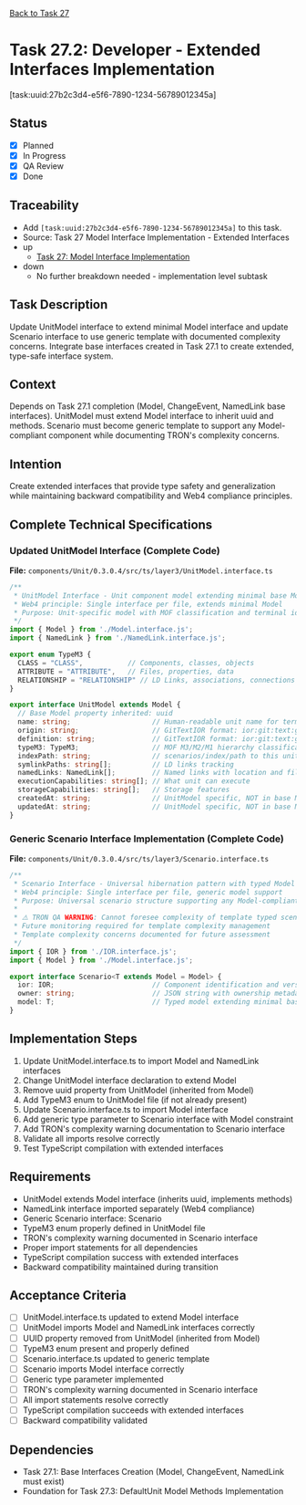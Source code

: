 [Back to Task 27](./task-27-model-interface-implementation.md)

# Task 27.2: Developer - Extended Interfaces Implementation
[task:uuid:27b2c3d4-e5f6-7890-1234-56789012345a]

## Status
- [x] Planned
- [x] In Progress
- [x] QA Review
- [x] Done

## Traceability
- Add `[task:uuid:27b2c3d4-e5f6-7890-1234-56789012345a]` to this task.
- Source: Task 27 Model Interface Implementation - Extended Interfaces
- up
  - [Task 27: Model Interface Implementation](./task-27-model-interface-implementation.md)
- down
  - No further breakdown needed - implementation level subtask

## Task Description
Update UnitModel interface to extend minimal Model interface and update Scenario interface to use generic template with documented complexity concerns. Integrate base interfaces created in Task 27.1 to create extended, type-safe interface system.

## Context
Depends on Task 27.1 completion (Model, ChangeEvent, NamedLink base interfaces). UnitModel must extend Model interface to inherit uuid and methods. Scenario must become generic template to support any Model-compliant component while documenting TRON's complexity concerns.

## Intention
Create extended interfaces that provide type safety and generalization while maintaining backward compatibility and Web4 compliance principles.

## Complete Technical Specifications

### Updated UnitModel Interface (Complete Code)
**File:** `components/Unit/0.3.0.4/src/ts/layer3/UnitModel.interface.ts`
```typescript
/**
 * UnitModel Interface - Unit component model extending minimal base Model
 * Web4 principle: Single interface per file, extends minimal Model
 * Purpose: Unit-specific model with MOF classification and terminal identity
 */
import { Model } from './Model.interface.js';
import { NamedLink } from './NamedLink.interface.js';

export enum TypeM3 {
  CLASS = "CLASS",           // Components, classes, objects
  ATTRIBUTE = "ATTRIBUTE",   // Files, properties, data  
  RELATIONSHIP = "RELATIONSHIP" // LD Links, associations, connections
}

export interface UnitModel extends Model {
  // Base Model property inherited: uuid
  name: string;                    // Human-readable unit name for terminal identification (uni-t)
  origin: string;                  // GitTextIOR format: ior:git:text:giturl with line/column positions
  definition: string;              // GitTextIOR format: ior:git:text:giturl with character positions
  typeM3: TypeM3;                  // MOF M3/M2/M1 hierarchy classification
  indexPath: string;               // scenarios/index/path to this unit
  symlinkPaths: string[];          // LD links tracking
  namedLinks: NamedLink[];         // Named links with location and filename
  executionCapabilities: string[]; // What unit can execute
  storageCapabilities: string[];   // Storage features
  createdAt: string;               // UnitModel specific, NOT in base Model (TRON's Occam's Razor feedback)
  updatedAt: string;               // UnitModel specific, NOT in base Model (TRON's Occam's Razor feedback)
}
```

### Generic Scenario Interface Implementation (Complete Code)
**File:** `components/Unit/0.3.0.4/src/ts/layer3/Scenario.interface.ts`
```typescript
/**
 * Scenario Interface - Universal hibernation pattern with typed Model
 * Web4 principle: Single interface per file, generic model support
 * Purpose: Universal scenario structure supporting any Model-compliant component
 * 
 * ⚠️ TRON QA WARNING: Cannot foresee complexity of template typed scenario
 * Future monitoring required for template complexity management
 * Template complexity concerns documented for future assessment
 */
import { IOR } from './IOR.interface.js';
import { Model } from './Model.interface.js';

export interface Scenario<T extends Model = Model> {
  ior: IOR;                        // Component identification and versioning
  owner: string;                   // JSON string with ownership metadata
  model: T;                        // Typed model extending minimal base Model interface
}
```

## Implementation Steps
1. Update UnitModel.interface.ts to import Model and NamedLink interfaces
2. Change UnitModel interface declaration to extend Model
3. Remove uuid property from UnitModel (inherited from Model)
4. Add TypeM3 enum to UnitModel file (if not already present)
5. Update Scenario.interface.ts to import Model interface
6. Add generic type parameter to Scenario interface with Model constraint
7. Add TRON's complexity warning documentation to Scenario interface
8. Validate all imports resolve correctly
9. Test TypeScript compilation with extended interfaces

## Requirements
- UnitModel extends Model interface (inherits uuid, implements methods)
- NamedLink interface imported separately (Web4 compliance)
- Generic Scenario interface: Scenario<T extends Model = Model>
- TypeM3 enum properly defined in UnitModel file
- TRON's complexity warning documented in Scenario interface
- Proper import statements for all dependencies
- TypeScript compilation success with extended interfaces
- Backward compatibility maintained during transition

## Acceptance Criteria
- [ ] UnitModel.interface.ts updated to extend Model interface
- [ ] UnitModel imports Model and NamedLink interfaces correctly
- [ ] UUID property removed from UnitModel (inherited from Model)
- [ ] TypeM3 enum present and properly defined
- [ ] Scenario.interface.ts updated to generic template
- [ ] Scenario imports Model interface correctly
- [ ] Generic type parameter <T extends Model = Model> implemented
- [ ] TRON's complexity warning documented in Scenario interface
- [ ] All import statements resolve correctly
- [ ] TypeScript compilation succeeds with extended interfaces
- [ ] Backward compatibility validated

## Dependencies
- Task 27.1: Base Interfaces Creation (Model, ChangeEvent, NamedLink must exist)
- Foundation for Task 27.3: DefaultUnit Model Methods Implementation